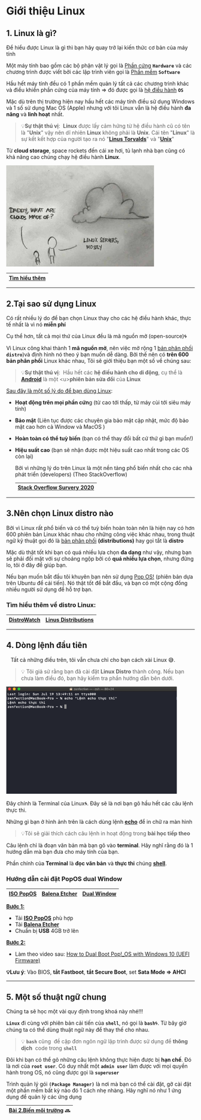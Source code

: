 # Giới thiệu Linux

## 1. Linux là gì?

Để hiểu được Linux là gì thì bạn hãy quay trở lại kiến thức cơ bản của máy tính

Một máy tính bao gồm các bộ phận vật lý gọi là <u>Phần cứng</u> **`Hardware`** và các chương trình được viết bởi các lập trình viên gọi là <u>Phần mềm</u> **`Software`**

Hầu hết máy tính đều có 1 phần mềm quản lý tất cả các chương trình khác và điều khiển phần cứng của máy tính => đó được gọi là <u>hệ điều hành</u> **`OS`**

Mặc dù trên thị trường hiện nay hầu hết các máy tính điều sử dụng Windows và 1 số sử dụng Mac OS (Apple) nhưng với tôi Linux vẫn là hệ điều hành **đa năng** và **linh hoạt** nhất.

> 💡**Sự thật thú vị**:  **Linux** được lấy cảm hứng từ hệ điều hành cũ có tên là "**Unix**" vậy nên dĩ nhiên **Linux** không phải là **Unix**. Cái tên "**Linux**" là sự kết kết hợp của người tạo ra nó "[**Linus Torvalds**](https://vi.wikipedia.org/wiki/Linus_Torvalds)" và "[**Unix**](https://vi.wikipedia.org/wiki/Unix)"

Từ **cloud storage**, space rockets đến cái xe hơi, tủ lạnh nhà bạn cũng có khả năng cao chúng chạy hệ điều hành **Linux**.

<img src="https://raw.githubusercontent.com/Zenfection/Image/master/2020/07/19-15-19-47-19-14-34-15-what-are-cloud-in-cloud-computing-is-made-of-dad.jpeg.jpg" title="" alt="19-14-34-15-what-are-cloud-in-cloud-computing-is-made-of-dad.jpeg.jpg" width="395">

| [Tìm hiểu thêm](https://www.cyberciti.biz/humour/dad-what-are-clouds-made-of-in-it) |
| ----------------------------------------------------------------------------------- |

---

## 2.Tại sao sử dụng Linux

Có rất nhiều lý do để bạn chọn Linux thay cho các hệ điều hành khác, thực tế nhất là vì nó **miễn phí**

Cụ thể hơn, tất cả mọi thứ của Linux đều là mã nguồn mở (open-source)🌀

Vì Linux công khai thành 1 **mã nguồn mở**, nên việc mở rộng 1 <u>bản phân phối</u> **`distro`**)và định hình nó theo ý bạn muốn dễ dàng. Bởi thế nên có **trên 600 bản phân phối** Linux khác nhau, Tôi sẽ giới thiệu bạn một số về chúng sau:

> 💡**Sự thật thú vị**:  Hầu hết các **hệ điều hành cho di động**, cụ thể là [**Android**](https://vi.wikipedia.org/wiki/Android_(h%E1%BB%87_%C4%91i%E1%BB%81u_h%C3%A0nh)) là một <u>**phiên bản sửa đổi**</u> của **Linux**

<u>Sau đây là một số lý do để bạn dùng Linux</u>:

- **Hoạt động trên mọi phần cứn**g (từ cao tới thấp, từ máy cùi tới siêu máy tính)

- **Bảo mật** (Liên tục được các chuyên gia bảo mật cập nhật, mức độ bảo mật cao hơn cả Window và MacOS )

- **Hoàn toàn có thể tuỳ biến** (bạn có thể thay đổi bất cứ thứ gì bạn muốn!)

- **Hiệu suất cao** (bạn sẽ nhận được một hiệu suất cao nhất trong các OS còn lại)
  
  Bởi vì những lý do trên Linux là một nền tảng phổ biến nhất cho các nhà phát triển (developers) (Theo StackOverflow)
  
  | [Stack Overflow Survery 2020](https://insights.stackoverflow.com/survey/2020#technology-_-platforms) |
  | ---------------------------------------------------------------------------------------------------- |

---

## 3.Nên chọn Linux distro nào

Bởi vì Linux rất phổ biến và có thể tuỳ biến hoàn toàn nên là hiện nay có hơn 600 phiên bản Linux khác nhau cho những công việc khác nhau, trong thuật ngữ kỹ thuật gọi đó là <u>bản phân phối</u> **(distributions)** hay gọi tắt là **distro**

Mặc dù thật tốt khi bạn có quá nhiều lựa chọn **đa dạng** như vậy, nhưng bạn sẽ phải đối mặt với sự choáng ngộp bởi có **quá nhiều lựa chọn**, nhưng đừng lo, tôi ở đây để giúp bạn.

Nếu bạn muốn bắt đầu tôi khuyên bạn nên sử dụng [Pop OS!](https://pop.system76.com/) (phiên bản dựa trên Ubuntu để cải tiến). Nó thật tốt để bắt đầu, và bạn có một cộng đồng nhiều người sử dụng để hỗ trợ bạn.

### Tìm hiểu thêm về distro Linux:

| [DistroWatch](https://distrowatch.com/) | [Linus Distributions](https://en.wikipedia.org/wiki/List_of_Linux_distributions?wprov=sfla1) |
| --------------------------------------- | -------------------------------------------------------------------------------------------- |

---

## 4. Dòng lệnh đầu tiên

   Tất cả những điều trên, tôi vẫn chưa chỉ cho bạn cách xài Linux 😅.

> 💡 Tôi giả sử rằng bạn đã cài đặt **Linux Distro** thành công. Nếu bạn chưa làm điều đó, bạn hãy kiểm tra phần hướng dẫn bên dưới.

<img title="" src="https://raw.githubusercontent.com/Zenfection/Image/master/2020/07/19-15-20-08-19-14-33-06-A%CC%89nh%20chu%CC%A3p%20Ma%CC%80n%20hi%CC%80nh%202020-07-19%20lu%CC%81c%2014.33.00.png" alt="19-14-33-06-Ảnh chụp Màn hình 2020-07-19 lúc 14.33.00.png" width="456">

Đây chính là Terminal của Linux🌀. Đây sẽ là nơi bạn gõ hầu hết các câu lệnh thực thi. 

Những gì bạn ở hình ảnh trên là cách dùng lệnh **<u>echo</u>** để in chữ ra màn hình

> 💡Tôi sẽ giải thích cách câu lệnh in hoạt động trong **bài học tiếp theo**

Câu lệnh chỉ là đoạn văn bản mà bạn gõ vào **terminal**. Hãy nghĩ rằng đó là 1 hướng dẫn mà bạn đưa cho máy tính của bạn.

Phần chính của **Terminal** là **đọc văn bản** và **thực thi** chúng **<u>shell</u>**.

### Hướng dẫn cài đặt PopOS dual Window

| [ISO PopOS](https://pop.system76.com/) | [Balena Etcher](https://www.balena.io/etcher/) | [Dual Window](https://www.youtube.com/watch?v=PBDpoinL-k8) |
| -------------------------------------- | ---------------------------------------------- | ---------------------------------------------------------- |

<u>**Bước 1:**</u>

- Tải **[ISO PopOS]()** phù hợp
- Tải **[Balena Etcher](https://www.balena.io/etcher/)**
- Chuẩn bị **USB** 4GB trở lên

<u>**Bước 2:**</u>

- Làm theo video sau: [How to Dual Boot Pop!_OS with Windows 10 (UEFI Firmware)](https://www.youtube.com/watch?v=PBDpoinL-k8)

**💡Lưu ý**: Vào BIOS, **tắt Fastboot**, **tắt Secure Boot**, set **Sata Mode => AHCI**

---

## 5. Một số thuật ngữ chung

Chúng ta sẽ học một vài quy định trong khoá này nhé!!!

**`Linux`** đi cùng với phiên bản cải tiến của **`shell`**, nó gọi là **`bash`**🌀. Từ bây giờ chúng ta có thể dùng thuật ngữ này để thay thế cho nhau.

> 💡  **`bash`** cũng  đề cập đơn ngôn ngữ lập trình được sử dụng để **thông dịch**  code trong **`shell`**

Đôi khi bạn có thể gõ những câu lệnh không thực hiện được bị **hạn chế**. Đó là nơi của **`root user`**. Có duy nhất một **`admin user`** làm được với mọi quyền hành trong OS, nó cũng được gọi là **`superuser`**

Trình quản lý gói **`(Package Manager)`** là nơi mà bạn có thể cài đặt, gỡ cài đặt một phần mềm bất kỳ nào đó 1 cách nhẹ nhàng. Hãy nghĩ nó như 1 ứng dụng để quản lý các ứng dụng

| [Bài 2.Biến môi trường](https://github.com/Zenfection/Linux-for-babies/blob/master/USER%20%26%20FILE%20MANAGEMENT/2.Environment%20Variables.md) 🔜 |
| -------------------------------------------------------------------------------------------------------------------------------------------------- |
